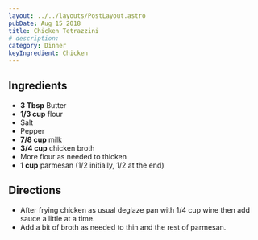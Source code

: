 ```yaml
---
layout: ../../layouts/PostLayout.astro
pubDate: Aug 15 2018
title: Chicken Tetrazzini
# description:
category: Dinner
keyIngredient: Chicken
---
```


## Ingredients
- **3 Tbsp** Butter
- **1/3 cup** flour
- Salt
- Pepper
- **7/8 cup** milk
- **3/4 cup** chicken broth
- More flour as needed to thicken
- **1 cup** parmesan (1/2 initially, 1/2 at the end)

## Directions
- After frying chicken as usual deglaze pan with 1/4 cup wine then add sauce a little at a time.
- Add a bit of broth as needed to thin and the rest of parmesan.
